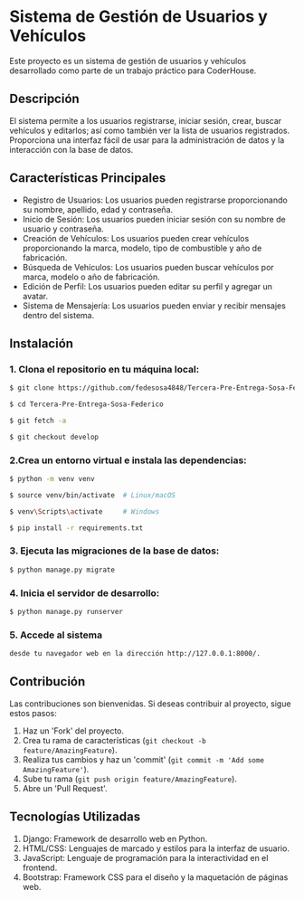 # Sistema de Gestión de Usuarios y Vehículos

Este proyecto es un sistema de gestión de usuarios y vehículos desarrollado como parte de un trabajo práctico para CoderHouse.

## Descripción

El sistema permite a los usuarios registrarse, iniciar sesión, crear, buscar vehículos y editarlos; así como también ver la lista de usuarios registrados. Proporciona una interfaz fácil de usar para la administración de datos y la interacción con la base de datos.

## Características Principales

- Registro de Usuarios: Los usuarios pueden registrarse proporcionando su nombre, apellido, edad y contraseña.
- Inicio de Sesión: Los usuarios pueden iniciar sesión con su nombre de usuario y contraseña.
- Creación de Vehículos: Los usuarios pueden crear vehículos proporcionando la marca, modelo, tipo de combustible y año de fabricación.
- Búsqueda de Vehículos: Los usuarios pueden buscar vehículos por marca, modelo o año de fabricación.
- Edición de Perfil: Los usuarios pueden editar su perfil y agregar un avatar.
- Sistema de Mensajería: Los usuarios pueden enviar y recibir mensajes dentro del sistema.

## Instalación

### 1. Clona el repositorio en tu máquina local:

```sh
$ git clone https://github.com/fedesosa4848/Tercera-Pre-Entrega-Sosa-Federico.git
```
```sh
$ cd Tercera-Pre-Entrega-Sosa-Federico
```
```sh
$ git fetch -a
```
```sh
$ git checkout develop
```

### 2.Crea un entorno virtual e instala las dependencias:

```sh
$ python -m venv venv
```
```sh
$ source venv/bin/activate  # Linux/macOS
```
```sh
$ venv\Scripts\activate     # Windows
```
```sh
$ pip install -r requirements.txt
```

### 3. Ejecuta las migraciones de la base de datos:

```sh
$ python manage.py migrate
```

### 4. Inicia el servidor de desarrollo:

```sh
$ python manage.py runserver
```

### 5. Accede al sistema 
```sh
desde tu navegador web en la dirección http://127.0.0.1:8000/.
```

## Contribución
Las contribuciones son bienvenidas. Si deseas contribuir al proyecto, sigue estos pasos:

1. Haz un 'Fork' del proyecto.
2. Crea tu rama de características (`git checkout -b feature/AmazingFeature`).
3. Realiza tus cambios y haz un 'commit' (`git commit -m 'Add some AmazingFeature'`).
4. Sube tu rama (`git push origin feature/AmazingFeature`).
5. Abre un 'Pull Request'.


## Tecnologías Utilizadas

1. Django: Framework de desarrollo web en Python.
2. HTML/CSS: Lenguajes de marcado y estilos para la interfaz de usuario.
3. JavaScript: Lenguaje de programación para la interactividad en el frontend.
4. Bootstrap: Framework CSS para el diseño y la maquetación de páginas web.








